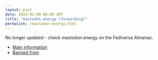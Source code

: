 ```yaml
---
layout: post
date: 2023-01-09 00:00 GMT
title: "mastodon.energy (forwarding)"
permalink: /mastodon-energy.html
---
```


No longer updated - check mastodon.energy on the Fediverse Almanac.

* [Main information](https://www.fediversealmanac.com/api/v1/instances/mastodon.energy)
* [Banned from](https://www.fediversealmanac.com/api/v1/instances/mastodon.energy/banned_from)

